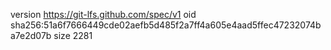 version https://git-lfs.github.com/spec/v1
oid sha256:51a6f7666449cde02aefb5d485f2a7ff4a605e4aad5ffec47232074ba7e2d07b
size 2281
